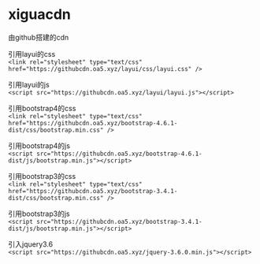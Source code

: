 # xiguacdn
由github搭建的cdn  
  
引用layui的css  
`<link rel="stylesheet" type="text/css" href="https://githubcdn.oa5.xyz/layui/css/layui.css" />`  
  
引用layui的js  
`<script src="https://githubcdn.oa5.xyz/layui/layui.js"></script>`  
  
引用bootstrap4的css  
`<link rel="stylesheet" type="text/css" href="https://githubcdn.oa5.xyz/bootstrap-4.6.1-dist/css/bootstrap.min.css" />`  

引用bootstrap4的js  
`<script src="https://githubcdn.oa5.xyz/bootstrap-4.6.1-dist/js/bootstrap.min.js"></script>`  
  
引用bootstrap3的css  
`<link rel="stylesheet" type="text/css" href="https://githubcdn.oa5.xyz/bootstrap-3.4.1-dist/css/bootstrap.min.css" />`  
  
引用bootstrap3的js  
`<script src="https://githubcdn.oa5.xyz/bootstrap-3.4.1-dist/js/bootstrap.min.js"></script>`    
  
引入jquery3.6  
`<script src="https://githubcdn.oa5.xyz/jquery-3.6.0.min.js"></script>`  
